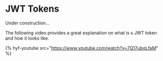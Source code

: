 # JWT Tokens

Under construction...

The following video provides a great explanation on what is s JWT token and how it looks like.

{% hyf-youtube src="https://www.youtube.com/watch?v=7Q17ubqLfaM" %}